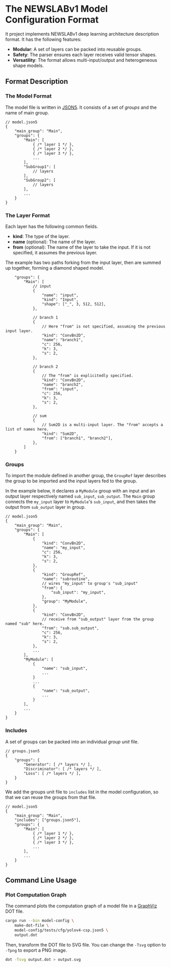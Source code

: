 # The NEWSLABv1 Model Configuration Format

It project implements NEWSLABv1 deep learning architecture description format. It has the following features:

- **Modular**: A set of layers can be packed into reusable groups.
- **Safety**: The parser ensures each layer receives valid tensor shapes.
- **Versatility**: The format allows multi-input/output and heterogeneous shape models.

## Format Description

### The Model Format

The model file is written in [JSON5](https://json5.org/). It consists of a set of _groups_ and the name of main group.

```json5
// model.json5
{
    "main_group": "Main",
    "groups": {
        "Main": [
            { /* layer 1 */ },
            { /* layer 2 */ },
            { /* layer 3 */ },
            ...
        ],
        "SubGroup1": [
            // layers
        ],
        "SubGroup2": [
            // layers
        ],
        ...
    }
}
```

### The Layer Format

Each layer has the following common fields.

- **kind**: The type of the layer.
- **name** (optional): The name of the layer.
- **from** (optional): The name of the layer to take the input. If it is not specified, it assumes the previous layer.

The example has two paths forking from the input layer, then are summed up together, forming a diamond shaped model.

```json5
    "groups": {
        "Main": [
            // input
            {
                "name": "input",
                "kind": "Input",
                "shape": ["_", 3, 512, 512],
            },

            // branch 1
            {
                // Here "from" is not specified, assuming the previous input layer.
                "kind": "ConvBn2D",
                "name": "branch1",
                "c": 256,
                "k": 3,
                "s": 2,
            },

            // branch 2
            {
                // The "from" is explicitedly specified.
                "kind": "ConvBn2D",
                "name": "branch2",
                "from": "input",
                "c": 256,
                "k": 3,
                "s": 2,
            },

            // sum
            {
                // Sum2D is a multi-input layer. The "from" accepts a list of names here.
                "kind": "Sum2D",
                "from": ["branch1", "branch2"],
            },
        ]
    }
```

### Groups

To import the module defined in another group, the `GroupRef` layer describes the group to be imported and the input layers fed to the group.

In the example below, it declares a `MyModule` group with an input and an output layer respectively named `sub_input`, `sub_output`. The `Main` group connects the `my_input` layer to `MyModule`'s `sub_input`, and then takes the output from `sub_output` layer in group.

```json5
// model.json5
{
    "main_group": "Main",
    "groups": {
        "Main": [
            {
                "kind": "ConvBn2D",
                "name": "my_input",
                "c": 256,
                "k": 3,
                "s": 2,
            },
            {
                "kind": "GroupRef",
                "name": "subroutine",
                // wires "my_input" to group's "sub_input"
                "from": {
                    "sub_input": "my_input",
                },
                "group": "MyModule",
            },
            {
                "kind": "ConvBn2D",
                // receive from "sub_output" layer from the group named "sub" here.
                "from": "sub.sub_output",
                "c": 256,
                "k": 3,
                "s": 2,
            },
            ...
        ],
        "MyModule": [
            {
                "name": "sub_input",
                ...
            }
            ...
            {
                "name": "sub_output",
                ...
            }
        ],
        ...
    }
}
```

### Includes

A set of groups can be packed into an individual _group unit_ file.

```json5
// groups.json5
{
    "groups": {
        "Generator": [ /* layers */ ],
        "Discriminator": [ /* layers */ ],
        "Loss": [ /* layers */ ],
    }
}
```

We add the groups unit file to `includes` list in the model configuration, so that we can reuse the groups from that file.

```json5
// model.json5
{
    "main_group": "Main",
    "includes": ["groups.json5"],
    "groups": {
        "Main": [
            { /* layer 1 */ },
            { /* layer 2 */ },
            { /* layer 3 */ },
            ...
        ],
        ...
    }
}
```

## Command Line Usage

### Plot Computation Graph

The command plots the computation graph of a model file in a [GraphViz](https://graphviz.org/) DOT file.

```sh
cargo run --bin model-config \
    make-dot-file \
    model-config/tests/cfg/yolov4-csp.json5 \
    output.dot
```

Then, transform the DOT file to SVG file. You can change the `-Tsvg` option to `-Tpng` to export a PNG image.

```sh
dot -Tsvg output.dot > output.svg
```
